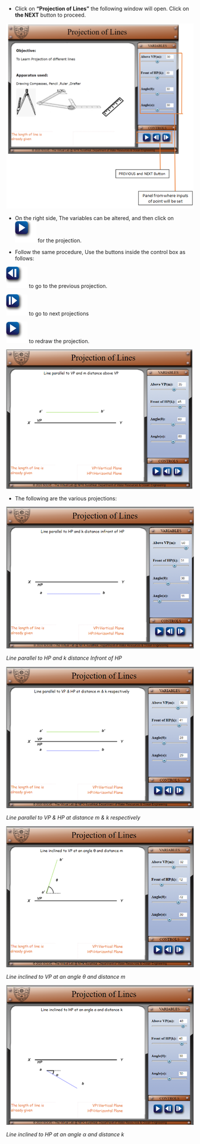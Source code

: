 
 * Click on **“Projection of Lines”** the following window will open. Click on
    **the NEXT** button to proceed.



![](images/fig1.png)

  * On the right side, The variables can be altered, and then click on
    ![](images/fig11.png) for the projection.

* Follow the same procedure, Use the buttons inside the control box as follows:

![](images/fig12.png) to go to the previous
projection.

![](images/fig13.png) to go to next projections

![](images/fig11.png) to redraw the projection.

![](images/fig2.png)

* The following are the various projections:

![](images/fig3.png)

*Line parallel to HP and k distance Infront of HP*

![](images/fig4.png)

*Line parallel to VP & HP at distance m & k respectively*

![](images/fig5.png)

*Line inclined to VP at an angle θ and distance m*

![](images/fig6.png)

*Line inclined to HP at an angle α and distance k*
